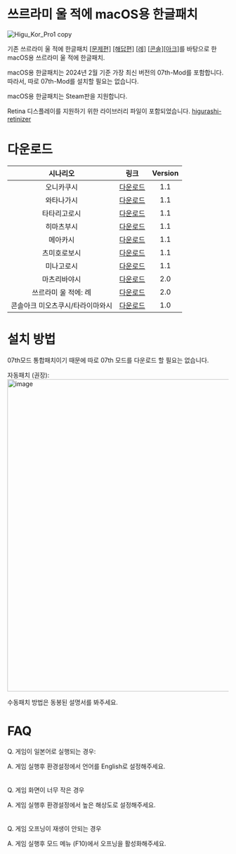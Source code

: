 # 쓰르라미 울 적에 macOS용 한글패치
![Higu_Kor_Pro1 copy](https://github.com/s485lee/Higurashi_Korean_Mac/assets/155126361/fd296659-d00e-46b6-91d2-07773c39f01a)<br /> 

기존 쓰르라미 울 적에 한글패치 [[문제편]](https://gall.dcinside.com/mgallery/board/view/?id=higurashi&no=7077) [[해답편]](https://gall.dcinside.com/mgallery/board/view/?id=higurashi&no=11567) [[례]](https://gall.dcinside.com/m/higurashi/521638) [[콘솔]](https://gall.dcinside.com/mgallery/board/view/?id=higurashi&no=215292)[[아크]](https://gall.dcinside.com/mgallery/board/view/?id=higurashi&no=567828)를 바탕으로 한 macOS용 쓰르라미 울 적에 한글패치.<br /> 

macOS용 한글패치는 2024년 2월 기준 가장 최신 버전의 07th-Mod를 포함합니다. 따라서, 따로 07th-Mod를 설치할 필요는 없습니다.<br />

macOS용 한글패치는 Steam판을 지원합니다.<br />

Retina 디스플레이를 지원하기 위한 라이브러리 파일이 포함되었습니다. [higurashi-retinizer](https://github.com/TellowKrinkle/higurashi-retinaizer)<br />

# 다운로드
| 시나리오  | 링크 | Version |
| :---:  | :---:  | :---:  |
| 오니카쿠시  | [다운로드](https://mega.nz/file/rNAkSZyI#KEhlxdtfhdCLpxrvoAjYXyQh0miArLrjpat7fntCVtM)  | 1.1  |
| 와타나가시 | [다운로드](https://mega.nz/file/HVIgnYTR#Cxaed5ZXK4HreMD6XIVe4KGLkTxgxmXmVSh53IderHU)  | 1.1  |
| 타타리고로시  | [다운로드](https://mega.nz/file/PIgRwaQb#LeFWQxIT99qUca7hZyPbRSKx1WGmvJ9MCulzsK68qws)  | 1.1  |
| 히마츠부시  | [다운로드](https://mega.nz/file/SExnWARR#pyRELkgNHM4XOxkvu5C40FuFSVNyn_lUY49s-LzdNGU)  | 1.1  |
| 메아카시  | [다운로드](https://mega.nz/file/KYIDSTbR#AWXR3gwcGSjitb8YzxdxMDMk1olJ6Vt1MvvPwoP4sU8)  | 1.1  |
| 츠미호로보시  | [다운로드](https://mega.nz/file/zQYCzTqb#iNF7qLBMnIFjvRX9Il6zO7UqaBx5Qi2Ci4Q2HIvr1mE)  | 1.1  |
| 미나고로시  | [다운로드](https://mega.nz/file/LIJAHCKY#pf9VHmbVnD7mogPzpGQtIQo4WCbBfM7UkgeBCODW9YI)  | 1.1  |
| 마츠리바야시  | [다운로드](https://mega.nz/file/2BAhUbII#HPAILJ1yURLb4eCWnxNcQP25JyuLCcec5cyOyQ1WzCI)  | 2.0  |
| 쓰르라미 울 적에: 례  | [다운로드](https://mega.nz/file/eF5FjRbS#WM69Km8eJ-ISlOp5jbRNLOZorQzc8gX5v_fBQ-1hOHQ)  | 2.0  |
| 콘솔아크 미오츠쿠시/타라이마와시  | [다운로드](https://github.com/s485lee/Miot_Omot_Korean/releases/tag/Release)  | 1.0  |


# 설치 방법
07th모드 통합패치이기 때문에 따로 07th 모드를 다운로드 할 필요는 없습니다. <br />

자동패치 (권장):<br /> 
<img width="712" alt="image" src="https://github.com/s485lee/Higurashi_Korean_Mac/assets/155126361/4c933404-6fea-44db-a629-b528e73077ff"><br /> 

수동패치 방법은 동봉된 설명서를 봐주세요.

# FAQ
Q. 게임이 일본어로 실행되는 경우:<br />

A. 게임 실행후 환경설정에서 언어를 English로 설정해주세요.<br />
<br />
<br />
Q. 게임 화면이 너무 작은 경우<br />

A. 게임 실행후 환경설정에서 높은 해상도로 설정해주세요.<br />
<br />
<br />
Q. 게임 오프닝이 재생이 안되는 경우<br />

A. 게임 실행후 모드 메뉴 (F10)에서 오프닝을 활성화해주세요.<br />


